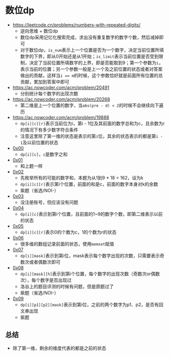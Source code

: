 # 数位dp
- https://leetcode.cn/problems/numbers-with-repeated-digits/
    - 逆向思维 + 数位dp
    - 数位dp采用记忆化搜索完成，求出没有重复数字的数字个数，然后减掉即可
    - 对于数位dp，`is_num`表示上一个位置是否为一个数字，决定当前位置所填数字的下界，即从0开始还是从1开始；`is_limit`表示当前位置是否受到限制，决定了当前位置所填数字的上界，即是否能取到9；第一个参数为`i`，表示当前的位置；另一个参数一般是上一个及之前位置的状态或者对答案做出的贡献，这样当`i == m`的时候，这个参数恰好就是前面所有位置的总贡献，累加到答案中即可
- https://ac.nowcoder.com/acm/problem/20491
    - 分别统计每个数字的出现次数
- https://ac.nowcoder.com/acm/problem/20268
    - 第二维是上一个位置的数字，当`abs(pre - d) < 2`的时候不会继续向下遍历
- https://ac.nowcoder.com/acm/problem/19888
    - `dp[i][c][r]`表示当前位为i，第i - 1位及其前面的数字总和为c，且余数为r的情况下有多少数字符合条件
    - 注意这里除了第一维的状态是表示的第`i`位，其余的状态表示的都是第`i - 1`及以前位置的状态
- [0x00](https://www.luogu.com.cn/problem/P4999)
    - `dp[i][c]`，`c`是数字之和
- [0x01](https://www.luogu.com.cn/problem/P1836)
    - 和上题一样
- [0x02](https://www.luogu.com.cn/problem/P4127)
    - 先枚举所有的可能的数字和，本题为从1到9 * 18 = 162，设为k
    - `dp[i][c][r]`表示第i个位置，前面的和是c，前面的数字本身对k的余数
    - 紫题（省选/NOI-）
- [0x03](https://www.luogu.com.cn/problem/UVA1640)
    - 没注册账号，但应该没有问题
- [0x04](https://www.luogu.com.cn/problem/CF1036C)
    - `dp[i][c]`表示到第i个位置，且前面的1~9的数字个数，即第二维表示以前的状态
- [0x05](https://www.luogu.com.cn/problem/P6218)
    - `dp[i][c][r]`表示0的个数为c，1的个数为r的状态
- [0x06](https://www.luogu.com.cn/problem/P4124)
    - 很多维的数组记录前面的状态，使用`memset`赋值
- [0x07](https://www.luogu.com.cn/problem/CF855E)
    - `dp[i][mask]`表示到第i位，mask表示每个数字出现的次数，只需要表示奇数次或者偶数次即可
- [0x08](https://www.luogu.com.cn/problem/SP10606)
    - `dp[i][mask][h]`表示到第i个位置，每个数字的出现次数（奇数次or偶数次），每个数字是否出现过
    - 洛谷上的题目评测的时候有问题，但是原题过了
    - 紫题（省选/NOI-）
- [0x09](https://www.luogu.com.cn/problem/P3413)
    - `dp[i][p1][p2][mask]`表示到第i位，之前的两个数字为p1、p2，是否有回文串出现
    - 紫题
## 总结
- 除了第一维，剩余的维度代表的都是之前的状态